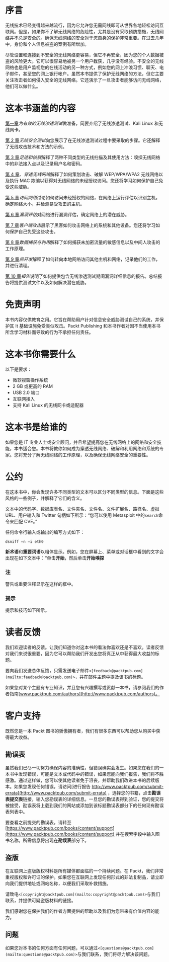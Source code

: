 # 序言

无线技术已经变得越来越流行，因为它允许您无需网线即可从世界各地轻松访问互联网。但是，如果你不了解无线网络的危险性，尤其是没有采取预防措施，无线网络并不总是安全的。确保无线网络的安全对于您自身的保护非常重要。在过去几年中，身份和个人信息被盗的案例有所增加。

尽管设置和连接到不安全的无线网络更容易，但它不再安全，因为您的个人数据被盗的风险更大。它可以很容易地被另一个用户截获，几乎没有经验。不安全的无线网络也是用户监视您的在线活动的另一种方式，例如您的网上冲浪习惯、聊天、电子邮件，甚至您的网上银行帐户。虽然本书提供了保护无线网络的方法，但它主要关注攻击者如何侵入安全的无线网络。它还演示了一旦攻击者能够访问无线网络，他们可以做什么。

# 这本书涵盖的内容

[第一章](01.html "Chapter 1. Preparing for an Effective Wireless Penetration Test")*为有效的无线渗透测试*做准备，简要介绍了无线渗透测试、Kali Linux 和无线网卡。

[第 2 章](02.html "Chapter 2. Wireless Security Testing")*无线安全测试*向您展示了在无线渗透测试过程中要采取的步骤。它还解释了无线攻击技术和方法的示例。

[第 3 章](03.html "Chapter 3. Footprinting and Reconnaissance")*足迹和侦察*解释了两种不同类型的无线扫描及其使用方法：嗅探无线网络中的非法接入点以及记录用户名和密码。

[第 4 章](04.html "Chapter 4. Penetrating Wireless Networks")、*穿透无线网络*解释了如何策划攻击、破解 WEP/WPA/WPA2 无线网络以及执行 MAC 欺骗以获得对无线网络的未经授权访问。您还将学习如何保护自己免受这些威胁。

[第 5 章](05.html "Chapter 5. Gaining Access to the Network")*访问网络*讨论如何访问未经授权的网络，在网络上运行评估以识别主机，确定网络大小，并检测易受攻击的主机。

[第 6 章](06.html "Chapter 6. Vulnerability Assessment")*漏洞评估*对网络进行漏洞评估，确定网络上的潜在威胁。

[第 7 章](07.html "Chapter 7. Client-side Attacks")*客户端攻击*展示了黑客如何攻击网络上的系统和其他设备。您还将学习如何保护自己免受这些攻击。

[第 8 章](08.html "Chapter 8. Data Capture and Exploitation")*数据捕获与利用*解释了如何捕获未加密流量的敏感信息以及中间人攻击的工作原理。

[第 9 章](09.html "Chapter 9. Post-Exploitation")*后开发*解释了如何转向本地网络访问其他主机和网络，记录他们的工作，并进行清理。

[第 10 章](10.html "Chapter 10. Reporting")*报告*说明了如何提供包含无线渗透测试期间漏洞详细信息的报告。总结报告将提供测试文件以及如何解决潜在威胁。

# 免责声明

本书内容仅供教育之用。它旨在帮助用户针对信息安全威胁测试自己的系统，并保护其 It 基础设施免受类似攻击。Packt Publishing 和本书作者对因不当使用本书所含学习材料而导致的行为不承担任何责任。

# 这本书你需要什么

以下是要求：

*   微软视窗操作系统
*   2 GB 或更高的 RAM
*   USB 2.0 端口
*   互联网接入
*   支持 Kali Linux 的无线网卡或适配器

# 这本书是给谁的

如果您是 IT 专业人士或安全顾问，并且希望提高您在无线网络上的网络和安全技能，本书适合您。本书将教你如何成为穿透无线网络、破解和利用网络和系统的专家。您将充分了解无线网络的工作原理，以及确保无线网络安全的重要性。

# 公约

在这本书中，你会发现许多不同类型的文本可以区分不同类型的信息。下面是这些风格的一些例子，并解释了它们的含义。

文本中的代码字、数据库表名、文件夹名、文件名、文件扩展名、路径名、虚拟 URL、用户输入和 Twitter 句柄如下所示：“您可以使用 Metasploit 中的`search`命令来匹配 CVE。”

任何命令行输入或输出的编写方式如下：

```
dsniff –n –i eth0

```

**新术语**和**重要词语**以粗体显示。例如，您在屏幕上、菜单或对话框中看到的文字会出现在如下文本中：“单击**开始**，然后单击**开始嗅探**

### 注

警告或重要注释显示在这样的框中。

### 提示

提示和技巧如下所示。

# 读者反馈

我们欢迎读者的反馈。让我们知道你对这本书的看法你喜欢还是不喜欢。读者反馈对我们来说很重要，因为它可以帮助我们开发出您将真正从中获得最大收益的标题。

要向我们发送总体反馈，只需发送电子邮件`<[feedback@packtpub.com](mailto:feedback@packtpub.com)>`，并在邮件主题中提及该书的标题。

如果您对某个主题有专业知识，并且您有兴趣撰写或贡献一本书，请参阅我们的作者指南[www.packtpub.com/authors](http://www.packtpub.com/authors)。

# 客户支持

既然您是一本 Packt 图书的骄傲拥有者，我们有很多东西可以帮助您从购买中获得最大收益。

## 勘误表

虽然我们已尽一切努力确保内容的准确性，但错误确实会发生。如果您在我们的一本书中发现错误，可能是文本或代码中的错误，如果您能向我们报告，我们将不胜感激。通过这样做，您可以使其他读者免于沮丧，并帮助我们改进本书的后续版本。如果您发现任何错误，请访问[进行报告 http://www.packtpub.com/submit-errata](http://www.packtpub.com/submit-errata) ，选择您的书籍，点击**勘误表提交表**链接，输入您勘误表的详细信息。一旦您的勘误表得到验证，您的提交将被接受，勘误表将上载到我们的网站或添加到该标题勘误表部分下的任何现有勘误表列表中。

要查看之前提交的勘误表，请转至[https://www.packtpub.com/books/content/support](https://www.packtpub.com/books/content/support) 并在搜索字段中输入图书名称。所需信息将出现在**勘误表**部分下。

## 盗版

在互联网上盗版版权材料是所有媒体都面临的一个持续问题。在 Packt，我们非常重视版权和许可证的保护。如果您在互联网上发现任何形式的非法复制品，请立即向我们提供地址或网站名称，以便我们采取补救措施。

请致电`<[copyright@packtpub.com](mailto:copyright@packtpub.com)>`与我们联系，并提供可疑盗版材料的链接。

我们感谢您在保护我们的作者方面提供的帮助以及我们为您带来有价值内容的能力。

## 问题

如果您对本书的任何方面有任何问题，可以通过`<[questions@packtpub.com](mailto:questions@packtpub.com)>`与我们联系，我们将尽力解决该问题。